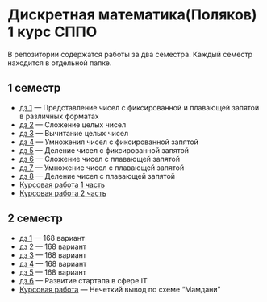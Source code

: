 # Дискретная математика(Поляков) 1 курс СППО
В репозитории содержатся работы за два семестра. Каждый семестр находится в отдельной папке.

## 1 семестр

- [дз 1](https://github.com/Blackcaf/DM/blob/main/1%20semester/%D0%94%D0%971(%D0%9C%D0%B0%D0%BD%D1%82%D1%83%D1%88).docx) — Представление чисел с фиксированной и плавающей запятой в различных форматах
- [дз 2](https://github.com/Blackcaf/DM/blob/main/1%20semester/%D0%94%D0%972(%D0%9C%D0%B0%D0%BD%D1%82%D1%83%D1%88).docx) — Сложение целых чисел
- [дз 3](https://github.com/Blackcaf/DM/blob/main/1%20semester/%D0%94%D0%973(%D0%9C%D0%B0%D0%BD%D1%82%D1%83%D1%88).docx) — Вычитание целых чисел
- [дз 4](https://github.com/Blackcaf/DM/blob/main/1%20semester/%D0%94%D0%974(%D0%9C%D0%B0%D0%BD%D1%82%D1%83%D1%88).docx) — Умножения чисел с фиксированной запятой
- [дз 5](https://github.com/Blackcaf/DM/blob/main/1%20semester/%D0%94%D0%975(%D0%9C%D0%B0%D0%BD%D1%82%D1%83%D1%88).docx) — Деление чисел с фиксированной запятой
- [дз 6](https://github.com/Blackcaf/DM/blob/main/1%20semester/%D0%94%D0%976(%D0%9C%D0%B0%D0%BD%D1%82%D1%83%D1%88).docx) — Сложение чисел с плавающей запятой
- [дз 7](https://github.com/Blackcaf/DM/blob/main/1%20semester/%D0%94%D0%977(%D0%9C%D0%B0%D0%BD%D1%82%D1%83%D1%88).docx) — Умножение чисел с плавающей запятой
- [дз 8](https://github.com/Blackcaf/DM/blob/main/1%20semester/%D0%94%D0%978(%D0%9C%D0%B0%D0%BD%D1%82%D1%83%D1%88).docx) — Деление чисел с плавающей запятой
- [Курсовая работа 1 часть](https://github.com/Blackcaf/DM/blob/main/1%20semester/%D0%BA%D1%83%D1%80%D1%81%D0%BE%D0%B2%D0%B0%D1%8F(%D0%BC%D0%B0%D0%BD%D1%82%D1%83%D1%88).docx) 
- [Курсовая работа 2 часть](https://github.com/Blackcaf/DM/blob/main/1%20semester/%D0%BA%D1%83%D1%80%D1%81%D0%BE%D0%B2%D0%B0%D1%8F2(%D0%BC%D0%B0%D0%BD%D1%82%D1%83%D1%88).docx) 

## 2 семестр

- [дз 1](https://github.com/Blackcaf/DM/blob/main/2%20semester/%D0%94%D0%97%201(%D0%9C%D0%B0%D0%BD%D1%82%D1%83%D1%88).docx) — 168 вариант
- [дз 2](https://github.com/Blackcaf/DM/blob/main/2%20semester/%D0%94%D0%97%202(%D0%9C%D0%B0%D0%BD%D1%82%D1%83%D1%88).docx) — 168 вариант
- [дз 3](https://github.com/Blackcaf/DM/blob/main/2%20semester/%D0%94%D0%97%203(%D0%9C%D0%B0%D0%BD%D1%82%D1%83%D1%88).docx) — 168 вариант
- [дз 4](https://github.com/Blackcaf/DM/blob/main/2%20semester/%D0%94%D0%97%204(%D0%9C%D0%B0%D0%BD%D1%82%D1%83%D1%88).docx) — 168 вариант
- [дз 5](https://github.com/Blackcaf/DM/blob/main/2%20semester/%D0%94%D0%97%205(%D0%9C%D0%B0%D0%BD%D1%82%D1%83%D1%88).docx) — 168 вариант
- [дз 6](https://github.com/Blackcaf/DM/blob/main/2%20semester/%D0%94%D0%97%206(%D0%9C%D0%B0%D0%BD%D1%82%D1%83%D1%88).docx) — Развитие стартапа в сфере IT
- [Курсовая работа](https://github.com/Blackcaf/DM/blob/main/2%20semester/%D0%BA%D1%83%D1%80%D1%81%D0%BE%D0%B2%D0%B0%D1%8F%20(%D0%9C%D0%B0%D0%BD%D1%82%D1%83%D1%88).docx) — Нечеткий вывод по схеме “Мамдани”

